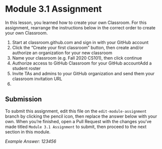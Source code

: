 # Module 3.1 Assignment

In this lesson, you learned how to create your own Classroom. For this assignment, rearrange the instructions below in the correct order to create your own Classroom. 
1. Start at classroom.github.com and sign in with your GitHub account 
2. Click the “Create your first classroom” button, then create and/or authorize an organization for your new classroom
3. Name your classroom (e.g. Fall 2020 CS101), then click continue
4. Authorize access to GitHub Classroom for your GitHub accountAdd a student roster
5. Invite TAs and admins to your GitHub organization and send them your classroom invitation URL
6. 


## Submission
To submit this assignment, edit this file on the `edit-module-assignment` branch by clicking the pencil icon, then replace the answer below with your own. When you’re finished, open a Pull Request with the changes you’ve made titled `Module 3.1 Assignment` to submit, then proceed to the next section in this module.

_Example Answer: 123456_
